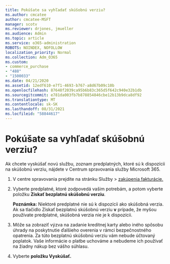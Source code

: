 ```yaml
---
title: Pokúšate sa vyhľadať skúšobnú verziu?
ms.author: cmcatee
author: cmcatee-MSFT
manager: scotv
ms.reviewer: drjones, jmueller
ms.audience: Admin
ms.topic: article
ms.service: o365-administration
ROBOTS: NOINDEX, NOFOLLOW
localization_priority: Normal
ms.collection: Adm_O365
ms.custom:
- commerce_purchase
- "488"
- "1500033"
ms.date: 04/21/2020
ms.assetid: 12edf610-e7f1-4693-b767-a8d67b09c10b
ms.openlocfilehash: 87648f2039ca95b6b83c365d5f642c940e32b1db
ms.sourcegitcommit: e781da003fb7b878854846cbe12b13b9dca8df92
ms.translationtype: MT
ms.contentlocale: sk-SK
ms.lasthandoff: 08/31/2021
ms.locfileid: "58844617"
---
```

# <a name="trying-to-find-a-trial"></a>Pokúšate sa vyhľadať skúšobnú verziu?

Ak chcete vyskúšať novú službu, zoznam predplatných, ktoré sú k dispozícii na skúšobnú verziu, nájdete v Centrum spravovania služby Microsoft 365.
  
1. V centre spravovania prejdite  na stránku Služby \> [zakúpenia fakturácie.](https://go.microsoft.com/fwlink/p/?linkid=868433)

2. Vyberte predplatné, ktoré zodpovedá vašim potrebám, a potom vyberte položku  **Získať bezplatnú skúšobnú verziu**.

    **Poznámka:** Niektoré predplatné nie sú k dispozícii ako skúšobná verzia. Ak sa tlačidlo Získať bezplatnú skúšobnú verziu **v** prípade, že myšou používate predplatné, skúšobná verzia nie je k dispozícii.
  
3. Môže sa zobraziť výzva na zadanie kreditnej karty alebo iného spôsobu úhrady na poskytnutie ďalšieho overenia v rámci bezpečnostného opatrenia. Za túto bezplatnú skúšobnú verziu vám nebude účtovaný poplatok. Vaše informácie o platbe uchováme a nebudeme ich používať na žiadny nákup bez vášho súhlasu.

4. Vyberte **položku Vyskúšať.**